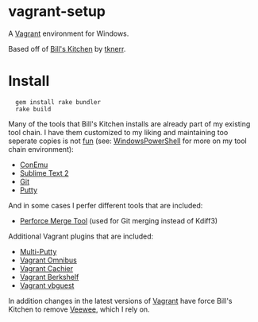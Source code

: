 vagrant-setup
=============

A [Vagrant](http://www.vagrantup.com/) environment for Windows. 

Based off of [Bill's Kitchen](https://github.com/tknerr/bills-kitchen) by [tknerr](https://github.com/tknerr).

Install
=======
   
      gem install rake bundler
      rake build

Many of the tools that Bill's Kitchen installs are already part of my existing tool chain. 
I have them customized to my liking and maintaining too seperate copies is not [fun](http://dwarffortresswiki.org/index.php/DF2012:Losing) 
(see: [WindowsPowerShell](https://github.com/ilude/WindowsPowerShell) for more on my tool chain environment):
   * [ConEmu](https://code.google.com/p/conemu-maximus5/)
   * [Sublime Text 2](http://www.sublimetext.com/)
   * [Git](http://git-scm.com/)
   * [Putty](http://www.chiark.greenend.org.uk/~sgtatham/putty/)
   
And in some cases I perfer different tools that are included:
   * [Perforce Merge Tool](http://www.perforce.com/product/components/perforce-visual-merge-and-diff-tools) (used for Git merging instead of Kdiff3)

Additional Vagrant plugins that are included:
   * [Multi-Putty](https://github.com/nickryand/vagrant-multi-putty)
   * [Vagrant Omnibus](https://github.com/schisamo/vagrant-omnibus)
   * [Vagrant Cachier](https://github.com/fgrehm/vagrant-cachier)
   * [Vagrant Berkshelf](https://github.com/riotgames/vagrant-berkshelf)
   * [Vagrant vbguest](https://github.com/dotless-de/vagrant-vbguest)
   
In addition changes in the latest versions of [Vagrant](http://www.vagrantup.com/) have force Bill's Kitchen to remove [Veewee](https://github.com/jedi4ever/veewee), which I rely on. 
  

